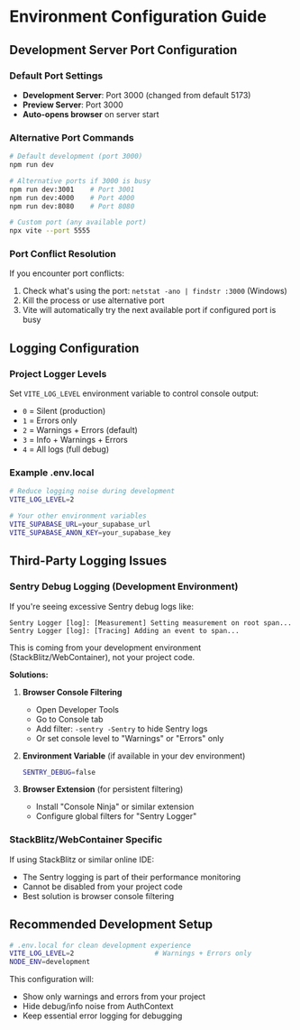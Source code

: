 # Environment Configuration Guide

## Development Server Port Configuration

### Default Port Settings
- **Development Server**: Port 3000 (changed from default 5173)
- **Preview Server**: Port 3000
- **Auto-opens browser** on server start

### Alternative Port Commands
```bash
# Default development (port 3000)
npm run dev

# Alternative ports if 3000 is busy
npm run dev:3001    # Port 3001
npm run dev:4000    # Port 4000  
npm run dev:8080    # Port 8080

# Custom port (any available port)
npx vite --port 5555
```

### Port Conflict Resolution
If you encounter port conflicts:
1. Check what's using the port: `netstat -ano | findstr :3000` (Windows)
2. Kill the process or use alternative port
3. Vite will automatically try the next available port if configured port is busy

## Logging Configuration

### Project Logger Levels
Set `VITE_LOG_LEVEL` environment variable to control console output:

- `0` = Silent (production)
- `1` = Errors only
- `2` = Warnings + Errors (default)
- `3` = Info + Warnings + Errors  
- `4` = All logs (full debug)

### Example .env.local
```bash
# Reduce logging noise during development
VITE_LOG_LEVEL=2

# Your other environment variables
VITE_SUPABASE_URL=your_supabase_url
VITE_SUPABASE_ANON_KEY=your_supabase_key
```

## Third-Party Logging Issues

### Sentry Debug Logging (Development Environment)
If you're seeing excessive Sentry debug logs like:
```
Sentry Logger [log]: [Measurement] Setting measurement on root span...
Sentry Logger [log]: [Tracing] Adding an event to span...
```

This is coming from your development environment (StackBlitz/WebContainer), not your project code.

**Solutions:**

1. **Browser Console Filtering**
   - Open Developer Tools
   - Go to Console tab
   - Add filter: `-sentry -Sentry` to hide Sentry logs
   - Or set console level to "Warnings" or "Errors" only

2. **Environment Variable** (if available in your dev environment)
   ```bash
   SENTRY_DEBUG=false
   ```

3. **Browser Extension** (for persistent filtering)
   - Install "Console Ninja" or similar extension
   - Configure global filters for "Sentry Logger"

### StackBlitz/WebContainer Specific
If using StackBlitz or similar online IDE:
- The Sentry logging is part of their performance monitoring
- Cannot be disabled from your project code
- Best solution is browser console filtering

## Recommended Development Setup

```bash
# .env.local for clean development experience
VITE_LOG_LEVEL=2                    # Warnings + Errors only
NODE_ENV=development
```

This configuration will:
- Show only warnings and errors from your project
- Hide debug/info noise from AuthContext
- Keep essential error logging for debugging

